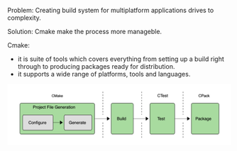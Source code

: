 
Problem:
Creating build system for multiplatform applications drives to complexity.

Solution:
Cmake make the process more manageble.

Cmake:
- it is suite of tools which covers everything from setting up a build right through to producing packages ready for distribution.
- it supports a wide range of platforms, tools and languages.

![Image of the process](../images/cmake-tools.png)

